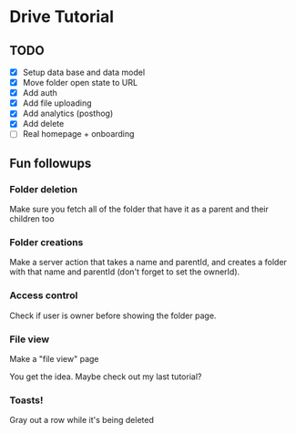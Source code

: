 # Drive Tutorial

## TODO

- [x] Setup data base and data model
- [x] Move folder open state to URL
- [x] Add auth
- [x] Add file uploading
- [x] Add analytics (posthog)
- [x] Add delete
- [ ] Real homepage + onboarding

## Fun followups

### Folder deletion

Make sure you fetch all of the folder that have it as a parent and their children too

### Folder creations

Make a server action that takes a name and parentId, and creates a folder with that name and parentId (don't forget to set the ownerId).

### Access control

Check if user is owner before showing the folder page.

### File view

Make a "file view" page

You get the idea. Maybe check out my last tutorial?

### Toasts!

Gray out a row while it's being deleted
